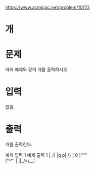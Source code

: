 https://www.acmicpc.net/problem/10172
# 개
# 문제
아래 예제와 같이 개를 출력하시오.

# 입력
없음.

# 출력
개를 출력한다.

예제 입력 1 
예제 출력 1 
|\_/|
|q p|   /}
( 0 )"""\
|"^"`    |
||_/=\\__|